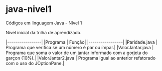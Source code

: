 # java-nivel1
Códigos em linguagem Java - Nível 1

Nível inicial da trilha de aprendizado.

|-----------------|
|Programa | Função|
|-----------------|
|Paridade.java | Programa que verifica se um número é par ou ímpar.|
|ValorJantar.java | Programa que soma o valor de um jantar informado com a gorjeta do garçon (10%).|
|ValorJantar2.java | Programa igual ao anterior refatorado com o uso do JOptionPane.|